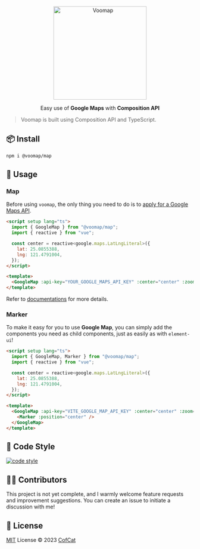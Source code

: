 <br>
<p align="center">
<a href="https://voomap.vercel.app/" target="_blank">
<img src="https://voomap.vercel.app/voomap.svg" alt="Voomap" height="250" width="250"/>
</a>
</p>

<p align="center">
Easy use of <b>Google Maps</b> with <b>Composition API</b>

</p>

> Voomap is built using Composition API and TypeScript.

## 📦 Install

```bash
npm i @voomap/map
```

## 🦄 Usage

### Map

Before using `voomap`, the only thing you need to do is to [apply for a Google Maps API](https://developers.google.com/maps/documentation/javascript/get-api-key).

```html
<script setup lang="ts">
  import { GoogleMap } from "@voomap/map";
  import { reactive } from "vue";

  const center = reactive<google.maps.LatLngLiteral>({
    lat: 25.0855388,
    lng: 121.4791004,
  });
</script>

<template>
  <GoogleMap :api-key="YOUR_GOOGLE_MAPS_API_KEY" :center="center" :zoom="11" />
</template>
```

Refer to [documentations](https://voomap.vercel.app/) for more details.

### Marker

To make it easy for you to use **Google Map**, you can simply add the components you need as child components, just as easily as with `element-ui`!

```html
<script setup lang="ts">
  import { GoogleMap, Marker } from "@voomap/map";
  import { reactive } from "vue";

  const center = reactive<google.maps.LatLngLiteral>({
    lat: 25.0855388,
    lng: 121.4791004,
  });
</script>

<template>
  <GoogleMap :api-key="VITE_GOOGLE_MAP_API_KEY" :center="center" :zoom="11">
    <Marker :position="center" />
  </GoogleMap>
</template>
```

## 📃 Code Style

[![code style](https://antfu.me/badge-code-style.svg)](https://github.com/antfu/eslint-config)

## 👨‍🚀 Contributors

This project is not yet complete, and I warmly welcome feature requests and improvement suggestions. You can create an issue to initiate a discussion with me!

## 📄 License

[MIT](./LICENSE) License &copy; 2023 [CofCat](https://github.com/CofCat456)
